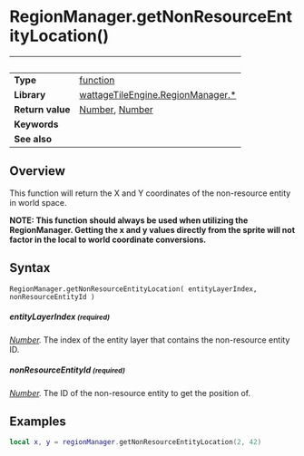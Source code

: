 # RegionManager.getNonResourceEntityLocation()

|                      | &nbsp;
| -------------------- | ---------------------------------------------------------------
| __Type__             | [function](http://docs.coronalabs.com/api/type/Function.html)
| __Library__          | [wattageTileEngine.RegionManager.*](type_regionManager.markdown)
| __Return value__     | [Number](https://docs.coronalabs.com/api/type/Number.html), [Number](https://docs.coronalabs.com/api/type/Number.html)
| __Keywords__         |
| __See also__         |


## Overview

This function will return the X and Y coordinates of the non-resource entity in
world space.

**NOTE: This function should always be used when utilizing the
RegionManager.  Getting the x and y values directly
from the sprite will not factor in the local to world coordinate
conversions.**

## Syntax

	RegionManager.getNonResourceEntityLocation( entityLayerIndex, nonResourceEntityId )

##### entityLayerIndex <small>(required)</small>
_[Number](https://docs.coronalabs.com/api/type/Number.html)._
The index of the entity layer that contains the non-resource entity ID.

##### nonResourceEntityId <small>(required)</small>
_[Number](https://docs.coronalabs.com/api/type/Number.html)._
The ID of the non-resource entity to get the position of.

## Examples

``````lua
local x, y = regionManager.getNonResourceEntityLocation(2, 42)
``````
